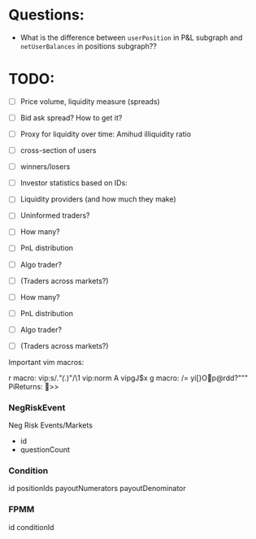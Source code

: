 

# Questions:

- What is the difference between `userPosition` in P\&L subgraph and `netUserBalances` in positions subgraph??



# TODO:
- [ ] Price volume, liquidity measure (spreads)
- [ ] Bid ask spread? How to get it?
- [ ] Proxy for liquidity over time: Amihud illiquidity ratio

- [ ] cross-section of users
- [ ] winners/losers

- [ ] Investor statistics based on IDs:
- [ ] Liquidity providers (and how much they make)
- [ ] Uninformed traders?
- [ ] How many?
- [ ] PnL distribution
- [ ] Algo trader?
- [ ] (Traders across markets?)


- [ ] How many?
- [ ] PnL distribution
- [ ] Algo trader?
- [ ] (Traders across markets?)



Important vim macros:

r macro:
vip:s/.*"\(.*\)"/\1vip:norm A vipgJ$x
g macro:
/=yi[}Op@rdd?"""PiReturns: >>

### NegRiskEvent
Neg Risk Events/Markets
- id
- questionCount
### Condition
id
positionIds
payoutNumerators
payoutDenominator
### FPMM
id
conditionId
